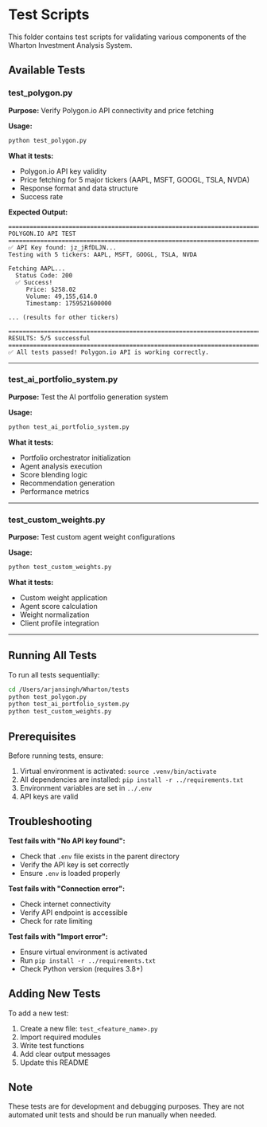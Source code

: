 # Test Scripts

This folder contains test scripts for validating various components of the Wharton Investment Analysis System.

## Available Tests

### test_polygon.py
**Purpose:** Verify Polygon.io API connectivity and price fetching

**Usage:**
```bash
python test_polygon.py
```

**What it tests:**
- Polygon.io API key validity
- Price fetching for 5 major tickers (AAPL, MSFT, GOOGL, TSLA, NVDA)
- Response format and data structure
- Success rate

**Expected Output:**
```
================================================================================
POLYGON.IO API TEST
================================================================================
✅ API Key found: jz_jRfDLJN...
Testing with 5 tickers: AAPL, MSFT, GOOGL, TSLA, NVDA

Fetching AAPL...
  Status Code: 200
  ✅ Success!
     Price: $258.02
     Volume: 49,155,614.0
     Timestamp: 1759521600000

... (results for other tickers)

================================================================================
RESULTS: 5/5 successful
================================================================================
✅ All tests passed! Polygon.io API is working correctly.
```

---

### test_ai_portfolio_system.py
**Purpose:** Test the AI portfolio generation system

**Usage:**
```bash
python test_ai_portfolio_system.py
```

**What it tests:**
- Portfolio orchestrator initialization
- Agent analysis execution
- Score blending logic
- Recommendation generation
- Performance metrics

---

### test_custom_weights.py
**Purpose:** Test custom agent weight configurations

**Usage:**
```bash
python test_custom_weights.py
```

**What it tests:**
- Custom weight application
- Agent score calculation
- Weight normalization
- Client profile integration

---

## Running All Tests

To run all tests sequentially:
```bash
cd /Users/arjansingh/Wharton/tests
python test_polygon.py
python test_ai_portfolio_system.py
python test_custom_weights.py
```

## Prerequisites

Before running tests, ensure:
1. Virtual environment is activated: `source .venv/bin/activate`
2. All dependencies are installed: `pip install -r ../requirements.txt`
3. Environment variables are set in `../.env`
4. API keys are valid

## Troubleshooting

**Test fails with "No API key found":**
- Check that `.env` file exists in the parent directory
- Verify the API key is set correctly
- Ensure `.env` is loaded properly

**Test fails with "Connection error":**
- Check internet connectivity
- Verify API endpoint is accessible
- Check for rate limiting

**Test fails with "Import error":**
- Ensure virtual environment is activated
- Run `pip install -r ../requirements.txt`
- Check Python version (requires 3.8+)

## Adding New Tests

To add a new test:
1. Create a new file: `test_<feature_name>.py`
2. Import required modules
3. Write test functions
4. Add clear output messages
5. Update this README

## Note

These tests are for development and debugging purposes. They are not automated unit tests and should be run manually when needed.
